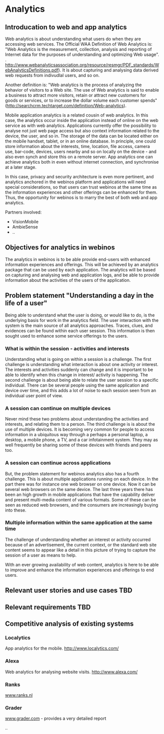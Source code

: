 Analytics
=========

Introducation to web and app analytics
--------------------------------------

Web analytics is about understanding what users do when they are accessing web services. The Official WAA Definition of Web Analytics is: "Web Analytics is the measurement, collection, analysis and reporting of Internet data for the purposes of understanding and optimizing Web usage". . http://www.webanalyticsassociation.org/resource/resmgr/PDF_standards/WebAnalyticsDefinitions.pdf). It is about capturing and analysing data derived web requests from indivudlal users, and so on.

Another definition is: "Web analytics is the process of analyzing the behavior of visitors to a Web site. The use of Web analytics is said to enable a business to attract more visitors, retain or attract new customers for goods or services, or to increase the dollar volume each customer spends" (http://searchcrm.techtarget.com/definition/Web-analytics).

Mobile application analytics is a related cousin of web analytics. In this case, the analytics occur inside the application instead of online on the web service as with web analytics. Applications currently offer the possibility to analyse not just web page access but also context information related to the device, the user, and so in. The storage of the data can be located either on the mobile handset, tablet, or in an online database. In principle, one could store information about the interests, time, location, file access, camera use, bar-code, devices, users nearby and so on locally on the device - and also even synch and store this on a remote server. App analytics one can achieve analytics both in even without internet connection, and synchronise at a later stage.

In this case, privacy and security architecture is even more pertinent, and analytics anchored in the webinos platform and applications will need special considerations, so that users can trust webinos at the same time as the information experiences and other offerings can be enhanced for them. Thus, the opportunity for webinos is to marry the best of both web and app analytics.

Partners involved:
* VisionMobile
* AmbieSense
* ..

Objectives for analytics in webinos
-----------------------------------

The analytics in webinos is to be able provide end-users with enhanced information experiences and offerings. This will be achieved by an analytics package that can be used by each application. The analytics will be based on capturing and analysing web and application logs, and be able to provide information about the activities of the users of the application.

Problem statement "Understanding a day in the life of a user"
---------------------------------------------------------------

Being able to understand what the user is doing, or would like to do, is the underlying basis for work in the analytics field. The user interaction with the system is the main source of all analytics approaches. Traces, clues, and evidences can be found within each user session. This information is then sought used to enhance some service offerings to the users.

### What is within the session - activities and interests

Understanding what is going on within a session is a challenge. The first challenge is understanding what interaction is about one activity or interest. The interests and activities suddenly can change and it is important to be able to identify when this change in interest/ activity is happening. The second challenge is about being able to relate the user session to a specific individual. There can be several people using the same application and device over time, and this adds a lot of noise to each session seen from an individual user point of view.

### A session can continue on multiple devices

Never mind these two problems about understanding the activities and interests, and relating them to a person. The third challenge is is about the use of multiple devices. It is becoming very common for people to access information in a ubiquitous way through a perhaps a personal laptop, a desktop, a mobile phone, a TV, and a car infotainment system. They may as well frequently be sharing some of these devices with friends and peers too.

### A session can continue across applications

But, the problem statement for webinos analytics also has a fourth challenge. This is about multiple applications running on each device. In the part there was for instance one web browser on one device. Now it can be several web browsers on the same device. The last three years there has been an high growth in mobile applications that have the capability deliver and present multi-media content of various formats. Some of these can be seen as reduced web browsers, and the consumers are increasingly buying into these.

### Multiple information within the same application at the same time

The challenge of understanding whether an interest or activity occurred because of an advertisement, the current context, or the standard web site content seems to appear like a detail in this picture of trying to capture the session of a user as means to help.

With an ever growing availability of web content, analytics is here to be able to improve and enhance the information experiences and offerings to end users.

Relevant user stories and use cases
TBD
------------------------------------

Relevant requirements
TBD
----------------------

Competitive analysis of existing systems
----------------------------------------

### Localytics

App analytics for the mobile.
http://www.localytics.com/

### Alexa
Web analytics for analysing website visits.
http://www.alexa.com/

### Ranks
www.ranks.nl

### Grader
www.grader.com - provides a very detailed report

..

